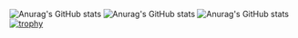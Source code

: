![Anurag's GitHub stats](https://github-readme-stats.vercel.app/api?username=hashiz008&theme=prussian)
![Anurag's GitHub stats](https://github-readme-stats.vercel.app/api/top-langs/?username=hashiz008&theme=prussian)
![Anurag's GitHub stats](https://github-readme-stats.vercel.app/api/top-langs/?username=hashiz008&layout=compact&theme=prussian)
[![trophy](https://github-profile-trophy.vercel.app/?username=hashiz008&theme=algolia)](https://github.com/ryo-ma/github-profile-trophy)
